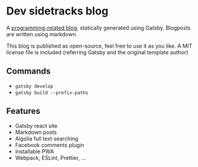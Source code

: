# Dev sidetracks blog

A [programming-related blog](https://wimmar.be/blog), statically generated using Gatsby. Blogposts are written using markdown.

This blog is published as open-source, feel free to use it as you like. A MIT license file is included (referring Gatsby and the original template author)

## Commands

* `gatsby develop`
* `gatsby build --prefix-paths`

## Features

* Gatsby react site
* Markdown posts
* Algolia full text searching
* Facebook comments plugin
* Installable PWA
* Webpack, ESLint, Prettier, ...
